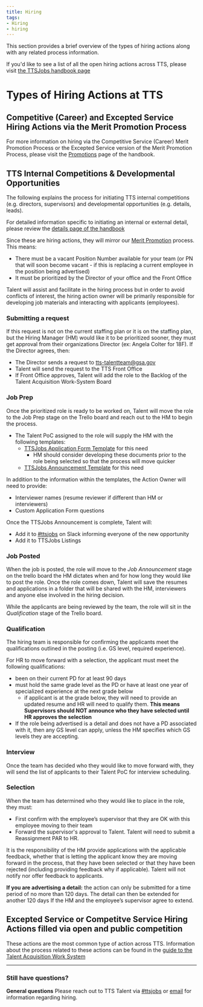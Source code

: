 ```yaml
---
title: Hiring
tags:
- Hiring
- hiring
---
```


This section provides a brief overview of the types of hiring actions along with any related process information.

If you'd like to see a list of all the open hiring actions across TTS, please visit [the TTSJobs handbook page](https://handbook.18f.gov/TTSJobs/)

# Types of Hiring Actions at TTS

## Competitive (Career) and Excepted Service Hiring Actions via the Merit Promotion Process

For more information on hiring via the Competitive Service (Career) Merit Promotion Process or the Excepted Service version of the Merit Promotion Process, please visit the [Promotions](https://handbook.18f.gov/promotions/) page of the handbook.

## TTS Internal Competitions & Developmental Opportunities

The following explains the process for initiating TTS internal competitions (e.g. directors, supervisors) and developmental opportunities (e.g. details, leads).

For detailed information specific to initiating an internal or external detail, please review the [details page of the handbook](https://handbook.18f.gov/assignee-detail/)

Since these are hiring actions, they will mirror our [Merit Promotion](https://handbook.18f.gov/promotions/) process.  This means:
- There must be a vacant Position Number available for your team (or PN that will soon become vacant - if this is replacing a current employee in the position being advertised)
- It must be prioritized by the Director of your office and the Front Office

Talent will assist and facilitate in the hiring process but in order to avoid conflicts of interest, the hiring action owner will be primarily responsible for developing job materials and interacting with applicants (employees).

### Submitting a request

If this request is not on the current staffing plan or it is on the staffing plan, but the Hiring Manager (HM) would like it to be prioritized sooner, they must get approval from their organizations Director (ex: Angela Colter for 18F). If the Director agrees, then:
- The Director sends a request to tts-talentteam@gsa.gov
- Talent will send the request to the TTS Front Office
- If Front Office approves, Talent will add the role to the Backlog of the Talent Acquisition Work-System Board

### Job Prep

Once the prioritized role is ready to be worked on, Talent will move the role to the Job Prep stage on the Trello board and reach out to the HM to begin the process.
- The Talent PoC assigned to the role will supply the HM with the following templates:
  - [TTSJobs Application Form Template](https://docs.google.com/forms/d/1_NYCLGtDANqs0EhgdjEbtNC7fUUJVQV35NTN6GMIkiM/edit?usp=sharing) for this need
    - HM should consider developing these documents prior to the role being selected so that the process will move quicker
  - [TTSJobs Announcement Template](https://docs.google.com/document/d/1YIliZcF8dhqs4GzBAKYj5niqdgcN4tggTTDl3zeIOO8/edit?usp=sharing) for this need

In addition to the information within the templates, the Action Owner will need to provide:
- Interviewer names (resume reviewer if different than HM or interviewers)
- Custom Application Form questions

Once the TTSJobs Announcement is complete, Talent will:
- Add it to [#ttsjobs](https://gsa-tts.slack.com/messages/ttsjobs/) on Slack informing everyone of the new opportunity
- Add it to TTSJobs Listings

### Job Posted

When the job is posted, the role will move to the _Job Announcement_ stage on the trello board the HM dictates when and for how long they would like to post the role. Once the role comes down, Talent will save the resumes and applications in a folder that will be shared with the HM, interviewers and anyone else involved in the hiring decision.

While the applicants are being reviewed by the team, the role will sit in the _Qualification_ stage of the Trello board.

### Qualification

The hiring team is responsible for confirming the applicants meet the qualifications outlined in the posting  (i.e. GS level, required experience).

For HR to move forward with a selection, the applicant must meet the following qualifications:

- been on their current PD for at least 90 days
- must hold the same grade level as the PD or have at least one year of specialized experience at the next grade below
  - if applicant is at the grade below, they will need to provide an updated resume and HR will need to qualify them. **This means Supervisors should NOT announce who they have selected until HR approves the selection**
- If the role being advertised is a detail and does not have a PD associated with it, then any GS level can apply, unless the HM specifies which GS levels they are accepting.

### Interview

Once the team has decided who they would like to move forward with, they will send the list of applicants to their Talent PoC for interview scheduling.

### Selection

When the team has determined who they would like to place in the role, they must:
- First confirm with the employee’s supervisor that they are OK with this employee moving to their team
- Forward the supervisor's approval to Talent. Talent will need to submit a Reassignment PAR to HR.

It is the responsibility of the HM provide applications with the applicable feedback, whether that is letting the applicant know they are moving forward in the process, that they have been selected or that they have been rejected (including providing feedback why if applicable). Talent will not notify nor offer feedback to applicants.

**If you are advertising a detail:** the action can only be submitted for a time period of no more than 120 days. The detail can then be extended for another 120 days If the HM and the employee’s supervisor agree to extend.

## Excepted Service or Competitve Service Hiring Actions filled via open and public competition

These actions are the most common type of action across TTS. Information about the process related to these actions can be found in the [guide to the Talent Acquisition Work System](https://docs.google.com/document/d/1LBEpOnJWiSk-4bQ23lGkPPGzAMPWko8Zr2PtFJ9t29w/edit?usp=sharing)

--------------------------------------------------------------------------------
### Still have questions?

**General questions** Please reach out to TTS Talent via [#ttsjobs](https://gsa-tts.slack.com/messages/ttsjobs/) or [email](mailto:tts-talentteam@gsa.gov) for information regarding hiring.
